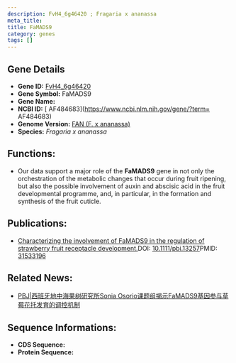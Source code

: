 ```yaml
---
description: FvH4_6g46420 ; Fragaria x ananassa
meta_title:
title: FaMADS9
category: genes
tags: []
---
```


## Gene Details
- **Gene ID:**	[FvH4_6g46420](https://www.maizegdb.org/gene_center/gene/FvH4_6g46420)
- **Gene Symbol:** FaMADS9
- **Gene Name:** 
- **NCBI ID:** [ AF484683](https://www.ncbi.nlm.nih.gov/gene/?term= AF484683)
- **Genome Version:** [FAN (F. x ananassa)]()
- **Species:** *Fragaria x ananassa*

## Functions:
   - Our data support a major role of the **FaMADS9** gene in not only the orchestration of the metabolic changes that occur during fruit ripening, but also the possible involvement of auxin and abscisic acid in the fruit developmental programme, and, in particular, in the formation and synthesis of the fruit cuticle.

## Publications:
   - [Characterizing the involvement of FaMADS9 in the regulation of strawberry fruit receptacle development.]( https://onlinelibrary.wiley.com/doi/full/10.1111/pbi.13257)DOI:   [10.1111/pbi.13257](https://onlinelibrary.wiley.com/doi/full/10.1111/pbi.13257)PMID:   [31533196](https://pubmed.ncbi.nlm.nih.gov/31533196/)

## Related News:
   - [PBJ|西班牙地中海果树研究所Sonia Osorio课题组揭示FaMADS9基因参与草莓花托发育的调控机制](https://mp.weixin.qq.com/s?__biz=Mzg3MDEwNDEyMg==&mid=2247485782&idx=2&sn=7d50f4e53868d6599d9a607c65008c14&chksm=ce93a403f9e42d159116c6dee0928b1acd85c90a651d40fb7967726863beb8af662688d10073&scene=27#wechat_redirect)

## Sequence Informations:
- **CDS Sequence:**
- **Protein Sequence:**

